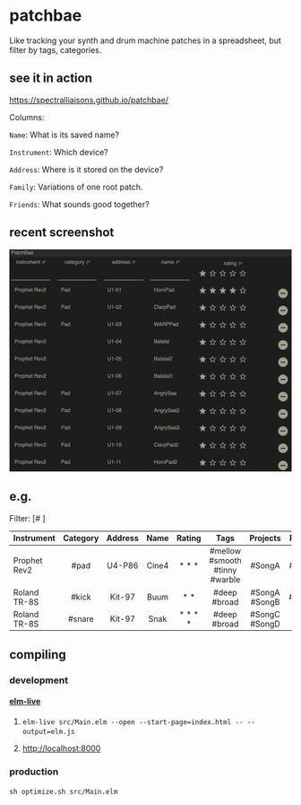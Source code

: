 # patchbae
Like tracking your synth and drum machine patches in a spreadsheet, but filter by tags, categories.

## see it in action
https://spectralliaisons.github.io/patchbae/

Columns:

`Name`: What is its saved name?

`Instrument`: Which device?

`Address`: Where is it stored on the device?

`Family`: Variations of one root patch.

`Friends`: What sounds good together?

## recent screenshot

![an image examplar](./examples/proofofconcept1.jpg)

## e.g.
Filter: [#     ]

Instrument | Category | Address | Name | Rating | Tags | Projects | Family | Friends|
|-|:-:|:-:|:-:|:-:|:-:|:-:|:-:|:-:|
| Prophet Rev2 | #pad | U4-P86 | Cine4 | * * * | #mellow #smooth #tinny #warble | #SongA | #Buum | # |
| Roland TR-8S | #kick | Kit-97 | Buum | * * | #deep #broad | #SongA #SongB | #Cine4 | #Snak |
| Roland TR-8S | #snare | Kit-97 | Snak | * * * * | #deep #broad | #SongC #SongD | # | #Buum |

## compiling

### development

#### [elm-live](https://www.elm-live.com/)

1. `elm-live src/Main.elm --open --start-page=index.html -- --output=elm.js`

2. [http://localhost:8000](http://localhost:8000)

### production
 
`sh optimize.sh src/Main.elm`
